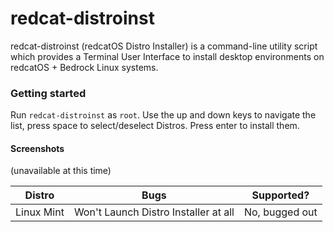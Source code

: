 # redcat-distroinst
redcat-distroinst (redcatOS Distro Installer) is a command-line utility script which provides a Terminal User Interface to install desktop environments on redcatOS + Bedrock Linux systems. 
 
### Getting started
Run `redcat-distroinst` as `root`. Use the up and down keys to navigate the list, press space to select/deselect Distros. Press enter to install them.

#### Screenshots
(unavailable at this time)

| Distro     | Bugs                                 | Supported?     |
|------------|--------------------------------------|----------------|
| Linux Mint | Won't Launch Distro Installer at all | No, bugged out |
